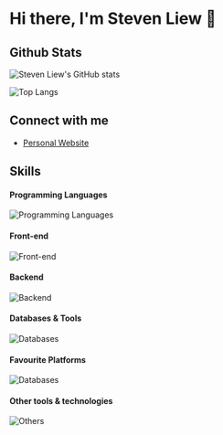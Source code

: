 # Hi there, I'm Steven Liew 👋

## Github Stats

![Steven Liew's GitHub stats](https://github-readme-stats-umber-eight-27.vercel.app/api?username=stevenliew&show_icons=true&theme=solarized-dark&rank_icon=github&include_all_commits=true)

![Top Langs](https://github-readme-stats-umber-eight-27.vercel.app/api/top-langs/?username=stevenliew&layout=donut-vertical)

## Connect with me

- [Personal Website](https://stevenliew.com)

## Skills

#### Programming Languages

![Programming Languages](https://skillicons.dev/icons?i=c,cs,cpp,dotnet,java,php,python,r&theme=dark)

#### Front-end

![Front-end](https://skillicons.dev/icons?i=html,css,tailwind,js,angular,react,gatsby,next,vite,mui&theme=dark)

#### Backend

![Backend](https://skillicons.dev/icons?i=express,nodejs,&theme=dark)

#### Databases & Tools

![Databases](https://skillicons.dev/icons?i=mongo,mysql,firebase,postgres,supabase&theme=dark)

#### Favourite Platforms

![Databases](https://skillicons.dev/icons?i=azure,aws,netlify,vercel,heroku,cloudflare,replit&theme=dark)

#### Other tools & technologies

![Others](https://skillicons.dev/icons?i=git,github,gitlab,figma,docker,discordjs,prisma,grafana,vscode,obsidian&theme=dark)

<!--
**StevenLiew/StevenLiew** is a ✨ _special_ ✨ repository because its `README.md` (this file) appears on your GitHub profile.

Here are some ideas to get you started:

- 🔭 I’m currently working on ...
- 🌱 I’m currently learning ...
- 👯 I’m looking to collaborate on ...
- 🤔 I’m looking for help with ...
- 💬 Ask me about ...
- 📫 How to reach me: ...
- 😄 Pronouns: ...
- ⚡ Fun fact: ...
-->
